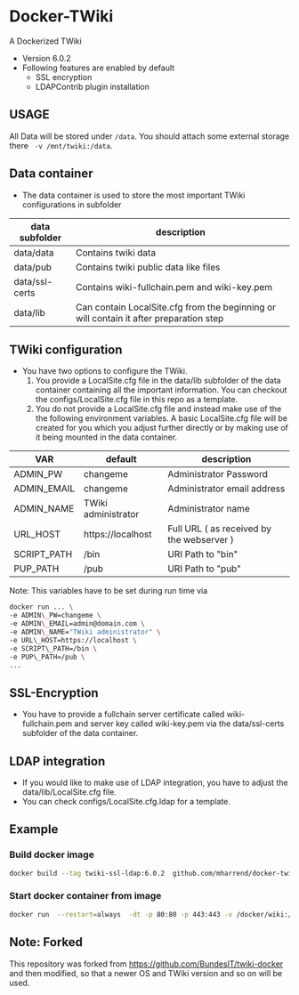 # Docker-TWiki
A Dockerized TWiki
* Version 6.0.2
* Following features are enabled by default
  * SSL encryption
  * LDAPContrib plugin installation

## USAGE
All Data will be stored under `/data`. You should attach some
external storage there ` -v /mnt/twiki:/data`.

## Data container
* The data container is used to store the most important TWiki configurations in subfolder

| data subfolder |    description            |
|---------------|-----------------------|
| data/data      | Contains twiki data       |
| data/pub       | Contains twiki public data like files |
| data/ssl-certs | Contains wiki-fullchain.pem and wiki-key.pem |
| data/lib | Can contain LocalSite.cfg from the beginning or will contain it after preparation step |

##  TWiki configuration 
* You have two options to configure the TWiki.
  1. You provide a LocalSite.cfg file in the data/lib subfolder of the data container containing all the important information. You can checkout the configs/LocalSite.cfg file in this repo as a template.
  2. You do not provide a LocalSite.cfg file and instead make use of the the following environment variables. A basic LocalSite.cfg file will be created for you which you adjust further directly or by making use of it being mounted in the data container.

|   VAR         |    default            | description            |
|---------------|-----------------------|------------------------|
| ADMIN\_PW     | changeme              | Administrator Password |
| ADMIN\_EMAIL  | changeme              | Administrator email address |
| ADMIN\_NAME   | TWiki administrator   | Administrator name |
| URL\_HOST     | https://localhost   | Full URL ( as received by the webserver ) |
| SCRIPT\_PATH  | /bin                  | URI Path to "bin"      |
| PUP\_PATH     | /pub                  | URI Path to "pub"      |
Note: This variables have to be set during run time via 
```bash
docker run ... \
-e ADMIN\_PW=changeme \
-e ADMIN\_EMAIL=admin@domain.com \
-e ADMIN\_NAME="TWiki administrator" \
-e URL\_HOST=https://localhost \
-e SCRIPT\_PATH=/bin \
-e PUP\_PATH=/pub \
...
```

## SSL-Encryption
* You have to provide a fullchain server certificate called wiki-fullchain.pem and server key called wiki-key.pem via the data/ssl-certs subfolder of the data container.

## LDAP integration
* If you would like to make use of LDAP integration, you have to adjust the data/lib/LocalSite.cfg file.
* You can check configs/LocalSite.cfg.ldap for a template.


## Example

### Build docker image
```bash
docker build --tag twiki-ssl-ldap:6.0.2  github.com/mharrend/docker-twiki
```

### Start docker container from image
```bash
docker run  --restart=always  -dt -p 80:80 -p 443:443 -v /docker/wiki:/data twiki-ssl-ldap:6.0.2
```

## Note: Forked
This repository was forked from https://github.com/BundesIT/twiki-docker and then modified, so that a newer OS and TWiki version and so on will be used.
